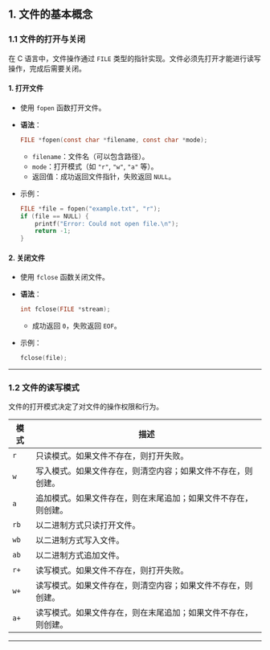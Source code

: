 ## **1. 文件的基本概念**

### **1.1 文件的打开与关闭**

在 C 语言中，文件操作通过 `FILE` 类型的指针实现。文件必须先打开才能进行读写操作，完成后需要关闭。

#### **1. 打开文件**

- 使用 `fopen` 函数打开文件。
- **语法**：

  ```c
  FILE *fopen(const char *filename, const char *mode);
  ```

  - `filename`：文件名（可以包含路径）。
  - `mode`：打开模式（如 `"r"`, `"w"`, `"a"` 等）。
  - 返回值：成功返回文件指针，失败返回 `NULL`。

- 示例：

  ```c
  FILE *file = fopen("example.txt", "r");
  if (file == NULL) {
      printf("Error: Could not open file.\n");
      return -1;
  }
  ```

#### **2. 关闭文件**

- 使用 `fclose` 函数关闭文件。
- **语法**：

  ```c
  int fclose(FILE *stream);
  ```

  - 成功返回 `0`，失败返回 `EOF`。

- 示例：

  ```c
  fclose(file);
  ```

---

### **1.2 文件的读写模式**

文件的打开模式决定了对文件的操作权限和行为。

| 模式 | 描述                                                         |
|------|--------------------------------------------------------------|
| `r`  | 只读模式。如果文件不存在，则打开失败。                       |
| `w`  | 写入模式。如果文件存在，则清空内容；如果文件不存在，则创建。 |
| `a`  | 追加模式。如果文件存在，则在末尾追加；如果文件不存在，则创建。|
| `rb` | 以二进制方式只读打开文件。                                   |
| `wb` | 以二进制方式写入文件。                                       |
| `ab` | 以二进制方式追加文件。                                       |
| `r+` | 读写模式。如果文件不存在，则打开失败。                       |
| `w+` | 读写模式。如果文件存在，则清空内容；如果文件不存在，则创建。 |
| `a+` | 读写模式。如果文件存在，则在末尾追加；如果文件不存在，则创建。|

---